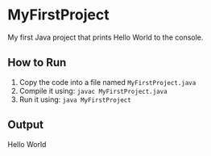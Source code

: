 # MyFirstProject
My first Java project that prints Hello World to the console.
## How to Run
1. Copy the code into a file named `MyFirstProject.java`
2. Compile it using: `javac MyFirstProject.java`
3. Run it using: `java MyFirstProject`

## Output
Hello World
